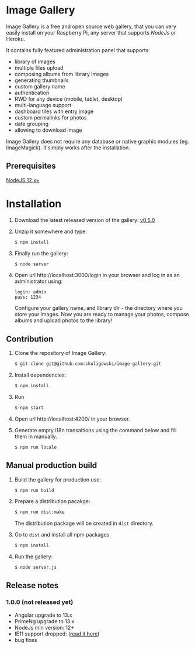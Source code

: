 # Image Gallery

Image Gallery is a free and open source web gallery, that you can very easily install on your Raspberry Pi, any server that supports *NodeJs* or Heroku.

It contains fully featured administration panel that supports:
- library of images
- multiple files upload
- composing albums from library images
- generating thumbnails
- custom gallery name
- authentication
- RWD for any device (mobile, tablet, desktop)
- multi-language support
- dashboard tiles with entry image
- custom permalinks for photos
- date grouping
- allowing to download image

Image Gallery does not require any database or native graphic modules (eg. ImageMagick).
It simply works after the installation.

## Prerequisites

[NodeJS 12.x+](https://nodejs.org/en/download/)


# Installation

1. Download the latest released version of the gallery: [v0.5.0](https://github.com/skuligowski/image-gallery/releases/download/v0.5.0/v0.5.0.zip)

2. Unzip it somewhere and type:

   ```bash
   $ npm install
   ```

3. Finally run the gallery:

   ```bash
   $ node server
   ```

6. Open url http://localhost:3000/login in your browser and log in as an administrator using:

   ```
   login: admin
   pass: 1234
   ```

   Configure your gallery name, and library dir - the directory where you store your images.
   Now you are ready to manage your photos, compose albums and upload photos to the library!


## Contribution

1. Clone the repository of Image Gallery:

   ```bash
   $ git clone git@github.com:skuligowski/image-gallery.git
   ```

2. Install dependencies:

   ```bash
   $ npm install
   ```

3. Run

   ```bash
   $ npm start
   ```

4. Open url http://localhost:4200/ in your browser.


5. Generate empty i18n transaltions using the command below and fill them in manually.

   ```bash
   $ npm run locale
   ```


## Manual production build

1. Build the gallery for production use:

   ```bash
   $ npm run build
   ```

2. Prepare a distribution pacakge:

   ```bash
   $ npm run dist:make
   ```

   The distribution package will be created in `dist` directory.

3. Go to `dist` and install all npm packages

   ```bash
   $ npm install
   ```

4. Run the gallery:

   ```bash
   $ node server.js
   ```


## Release notes

### 1.0.0 (not released yet)
 - Angular upgrade to 13.x
 - PrimeNg upgrade to 13.x
 - NodeJs min version: 12+
 - IE11 support dropped: ([read it here](https://github.com/angular/angular/issues/41840))
 - bug fixes
